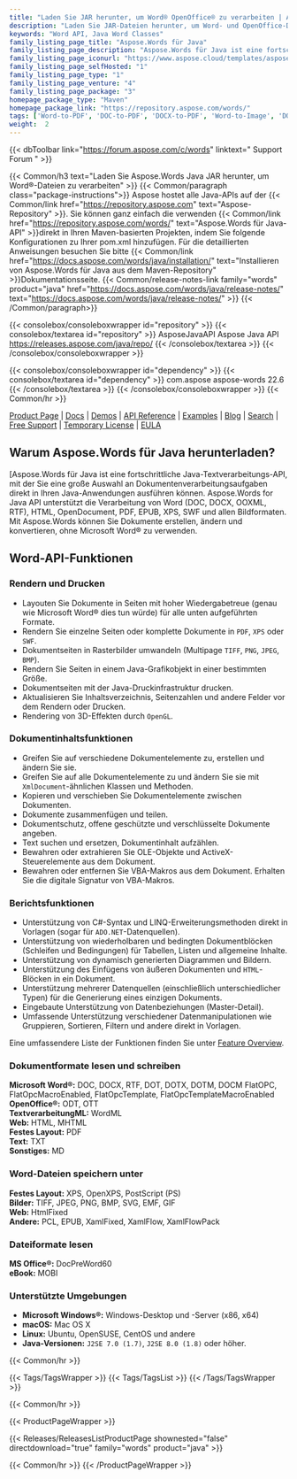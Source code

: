 ```yaml
---
title: "Laden Sie JAR herunter, um Word® OpenOffice® zu verarbeiten | Aspose.Words-API"
description: "Laden Sie JAR-Dateien herunter, um Word- und OpenOffice-Dokumente zu erstellen, zu bearbeiten, zu konvertieren und anzuzeigen. Arbeiten Sie mit Text, Bildern, Formularen, Tabellen, benutzerdefiniertem XML, SmartArt, OLE, VBA und mehr."
keywords: "Word API, Java Word Classes"
family_listing_page_title: "Aspose.Words für Java"
family_listing_page_description: "Aspose.Words für Java ist eine fortschrittliche Java-Textverarbeitungs-API, mit der Sie eine große Auswahl an Dokumentenverarbeitungsaufgaben direkt in Ihren Java-Anwendungen ausführen können."
family_listing_page_iconurl: "https://www.aspose.cloud/templates/aspose/App_Themes/V3/images/words/272x272/aspose_words-for-java.png"
family_listing_page_selfHosted: "1"
family_listing_page_type: "1"
family_listing_page_venture: "4"
family_listing_page_package: "3"
homepage_package_type: "Maven"
homepage_package_link: "https://repository.aspose.com/words/"
tags: ['Word-to-PDF', 'DOC-to-PDF', 'DOCX-to-PDF', 'Word-to-Image', 'DOCX-to-JPG', 'DOC-to-PNG', 'Image-to-PDF', 'JPG-to-PDF', 'TIFF-to-PDF', 'HTML-to-Markdown', 'HTML-to-MD', 'DOCX-to-Markdown', 'DOCX-to-MD', 'Markdown-to-PDF', 'MD-to-PDF', 'HTML-to-PDF', 'MHT-to-PDF', 'MHTML-to-PDF', 'Word-to-HTML', 'Markdown-to-HTML', 'MD-to-HTML', 'Mobi-to-EPUB', 'RTF-to-PDF', 'ODT-to-PDF', 'TXT-to-PDF', 'Mobi-to-PDF', 'DOCX-to-DOC', 'HTML-to-Word']
weight:  2
---
```


{{< dbToolbar link="https://forum.aspose.com/c/words" linktext=" Support Forum " >}}

{{< Common/h3 text="Laden Sie Aspose.Words Java JAR herunter, um Word®-Dateien zu verarbeiten"  >}}
{{< Common/paragraph class="package-instructions">}}
Aspose hostet alle Java-APIs auf der
{{< Common/link href="https://repository.aspose.com" text="Aspose-Repository"  >}}. Sie können ganz einfach die verwenden
{{< Common/link href="https://repository.aspose.com/words/" text="Aspose.Words für Java-API"  >}}direkt in Ihren Maven-basierten Projekten, indem Sie folgende Konfigurationen zu Ihrer pom.xml hinzufügen. Für die detaillierten Anweisungen besuchen Sie bitte
{{< Common/link href="https://docs.aspose.com/words/java/installation/" text="Installieren von Aspose.Words für Java aus dem Maven-Repository"  >}}Dokumentationsseite.
{{< Common/release-notes-link family="words" product="java" href="https://docs.aspose.com/words/java/release-notes/" text="https://docs.aspose.com/words/java/release-notes/"  >}}
{{< /Common/paragraph>}}

{{< consolebox/consoleboxwrapper id="repository" >}}
   {{< consolebox/textarea id="repository" >}} 
      <repository>
      <id>AsposeJavaAPI</id>
      <name>Aspose Java API</name>
      <url>https://releases.aspose.com/java/repo/</url>
      </repository> 
   {{< /consolebox/textarea >}}
{{< /consolebox/consoleboxwrapper >}}

{{< consolebox/consoleboxwrapper id="dependency" >}}
   {{< consolebox/textarea id="dependency" >}}
      <dependency>
      <groupId>com.aspose</groupId>
      <artifactId>aspose-words</artifactId>
      <version>22.6</version>
      </dependency>
   {{< /consolebox/textarea >}}
{{< /consolebox/consoleboxwrapper >}}
{{< Common/hr >}}

[Product Page](https://products.aspose.com/words/java) | [Docs](https://docs.aspose.com/words/java/) | [Demos](https://products.aspose.app/words/family) | [API Reference](https://reference.aspose.com/words/java) | [Examples](https://github.com/aspose-words/Aspose.Words-for-Java/tree/master/Examples) | [Blog](https://blog.aspose.com/category/words/) | [Search](https://search.aspose.com/) | [Free Support](https://forum.aspose.com/c/words) | [Temporary License](https://purchase.aspose.com/temporary-license) | [EULA](https://about.aspose.com/legal/eula/)

## Warum Aspose.Words für Java herunterladen?

[Aspose.Words für Java ist eine fortschrittliche Java-Textverarbeitungs-API, mit der Sie eine große Auswahl an Dokumentenverarbeitungsaufgaben direkt in Ihren Java-Anwendungen ausführen können. Aspose.Words for Java API unterstützt die Verarbeitung von Word (DOC, DOCX, OOXML, RTF), HTML, OpenDocument, PDF, EPUB, XPS, SWF und allen Bildformaten. Mit Aspose.Words können Sie Dokumente erstellen, ändern und konvertieren, ohne Microsoft Word® zu verwenden.

## Word-API-Funktionen

### Rendern und Drucken

- Layouten Sie Dokumente in Seiten mit hoher Wiedergabetreue (genau wie Microsoft Word® dies tun würde) für alle unten aufgeführten Formate.
- Rendern Sie einzelne Seiten oder komplette Dokumente in `PDF`, `XPS` oder `SWF`.
- Dokumentseiten in Rasterbilder umwandeln (Multipage `TIFF`, `PNG`, `JPEG`, `BMP`).
- Rendern Sie Seiten in einem Java-Grafikobjekt in einer bestimmten Größe.
- Dokumentseiten mit der Java-Druckinfrastruktur drucken.
- Aktualisieren Sie Inhaltsverzeichnis, Seitenzahlen und andere Felder vor dem Rendern oder Drucken.
- Rendering von 3D-Effekten durch `OpenGL`.

### Dokumentinhaltsfunktionen

- Greifen Sie auf verschiedene Dokumentelemente zu, erstellen und ändern Sie sie.
- Greifen Sie auf alle Dokumentelemente zu und ändern Sie sie mit `XmlDocument`-ähnlichen Klassen und Methoden.
- Kopieren und verschieben Sie Dokumentelemente zwischen Dokumenten.
- Dokumente zusammenfügen und teilen.
- Dokumentschutz, offene geschützte und verschlüsselte Dokumente angeben.
- Text suchen und ersetzen, Dokumentinhalt aufzählen.
- Bewahren oder extrahieren Sie OLE-Objekte und ActiveX-Steuerelemente aus dem Dokument.
- Bewahren oder entfernen Sie VBA-Makros aus dem Dokument. Erhalten Sie die digitale Signatur von VBA-Makros.

### Berichtsfunktionen

- Unterstützung von C#-Syntax und LINQ-Erweiterungsmethoden direkt in Vorlagen (sogar für `ADO.NET`-Datenquellen).
- Unterstützung von wiederholbaren und bedingten Dokumentblöcken (Schleifen und Bedingungen) für Tabellen, Listen und allgemeine Inhalte.
- Unterstützung von dynamisch generierten Diagrammen und Bildern.
- Unterstützung des Einfügens von äußeren Dokumenten und `HTML`-Blöcken in ein Dokument.
- Unterstützung mehrerer Datenquellen (einschließlich unterschiedlicher Typen) für die Generierung eines einzigen Dokuments.
- Eingebaute Unterstützung von Datenbeziehungen (Master-Detail).
- Umfassende Unterstützung verschiedener Datenmanipulationen wie Gruppieren, Sortieren, Filtern und andere direkt in Vorlagen.

Eine umfassendere Liste der Funktionen finden Sie unter [Feature Overview](https://docs.aspose.com/words/java/feature-overview/).

### Dokumentformate lesen und schreiben

**Microsoft Word®:** DOC, DOCX, RTF, DOT, DOTX, DOTM, DOCM FlatOPC, FlatOpcMacroEnabled, FlatOpcTemplate, FlatOpcTemplateMacroEnabled\
**OpenOffice®:** ODT, OTT\
**TextverarbeitungML:** WordML\
**Web:** HTML, MHTML\
**Festes Layout:** PDF\
**Text:** TXT\
**Sonstiges:** MD

### Word-Dateien speichern unter

**Festes Layout:** XPS, OpenXPS, PostScript (PS)\
**Bilder:** TIFF, JPEG, PNG, BMP, SVG, EMF, GIF\
**Web:** HtmlFixed\
**Andere:** PCL, EPUB, XamlFixed, XamlFlow, XamlFlowPack

### Dateiformate lesen

**MS Office®:** DocPreWord60\
**eBook:** MOBI

### Unterstützte Umgebungen

- **Microsoft Windows®:** Windows-Desktop und -Server (x86, x64)
- **macOS:** Mac OS X
- **Linux:** Ubuntu, OpenSUSE, CentOS und andere
- **Java-Versionen:** `J2SE 7.0 (1.7)`, `J2SE 8.0 (1.8)` oder höher.

{{< Common/hr >}}

{{< Tags/TagsWrapper >}}
 {{< Tags/TagsList >}}
{{< /Tags/TagsWrapper >}}

{{< Common/hr >}}

{{< ProductPageWrapper >}}
<!-- ReleasesListProductPage-->
   {{< Releases/ReleasesListProductPage shownested="false"  directdownload="true" family="words" product="java" >}}
<!-- /ReleasesListProductPage-->
{{< Common/hr >}}
{{< /ProductPageWrapper >}}

